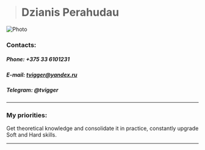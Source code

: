   > # __Dzianis Perahudau__


![Photo](https://i.ibb.co/tJbS2DV/IMG-20220824-085738999999.jpg)

### **Contacts:**

##### *Phone: +375 33 6101231*

##### *E-mail: tvigger@yandex.ru*

##### *Telegram: @tvigger*

***

### __My priorities:__ 
 Get theoretical knowledge and consolidate it in practice, constantly upgrade Soft and Hard skills.

***
